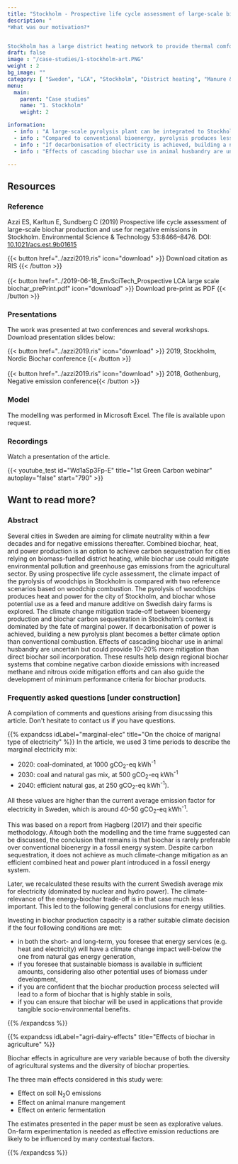 ```yaml
---
title: "Stockholm - Prospective life cycle assessment of large-scale biochar production and use on dairy farms"
description: "
*What was our motivation?*


Stockholm has a large district heating network to provide thermal comfort during winter times. Over the past decades, the fuel mix of the heating network was heavily decarbonised, moving away from coal and oil to favor biomass, large-scale heat pumps, and waste. What could be the next step for further reducing the climate change impact of Stockholms's energy system? Is it climate-suitable to invest in a large-scale biochar plant or should we invest in conventional bioenergy technologies? That was the context of this case study, performed in 2017-2019." # a text describing the motivations, the context, the research questions, attratively
draft: false
image : "/case-studies/1-stockholm-art.PNG"
weight : 2
bg_image: ""
category: [ "Sweden", "LCA", "Stockholm", "District heating", "Manure & Feed additive", "Arable land"]
menu:
  main:
    parent: "Case studies"
    name: "1. Stockholm"
    weight: 2

information:
  - info : "A large-scale pyrolysis plant can be integrated to Stockholm district heating network, and operate as base-load plant with high up-time (ca 80% of the year)"
  - info : "Compared to conventional bioenergy, pyrolysis produces less heat and power per unit of biomass. This entails a climate change mitigation trade-off which is mainly influenced by the type of electricity available."
  - info : "If decarbonisation of electricity is achieved, building a new pyrolysis plant becomes a better climate option than conventional combustion."
  - info : "Effects of cascading biochar use in animal husbandry are uncertain but could provide 10–20% more mitigation than direct biochar soil incorporation, via nitrous oxide and methane emission reductions."

---
```


## **Resources**
<div class="row">
  <div class="col-md-4">

  ### Reference
  Azzi ES, Karltun E, Sundberg C (2019) Prospective life cycle assessment of large-scale biochar production and use for negative emissions in Stockholm. Environmental Science & Technology 53:8466–8476. DOI: [10.1021/acs.est.9b01615](https://pubs.acs.org/doi/10.1021/acs.est.9b01615) 


  {{< button href="../azzi2019.ris" icon="download" >}} Download citation as RIS {{< /button >}}
  <br/><br/>
  {{< button href="../2019-06-18_EnvSciTech_Prospective LCA large scale biochar_prePrint.pdf" icon="download" >}} Download pre-print as PDF {{< /button >}}
  </div>

  <div class="col-md-4">

  ### Presentations
  The work was presented at two conferences and several workshops. Download presentation slides below:

  {{< button href="../azzi2019.ris" icon="download" >}} 2019, Stockholm, Nordic Biochar conference {{< /button >}}
  <br/><br/>
  {{< button href="../azzi2019.ris" icon="download" >}} 2018, Gothenburg, Negative emission conference{{< /button >}}
  </div>
  <div class="col-md-4">

  ### Model
  The modelling was performed in Microsoft Excel. The file is available upon request.

  </div>
</div>

<div class="row">
  <div class="col-md-12">
  
  ### Recordings
  Watch a presentation of the article.
  </div>

  <div class="col-md-5">
  {{< youtube_test id="Wd1aSp3Fp-E" title="1st Green Carbon webinar" autoplay="false" start="790" >}}
  </div>
  
</div>



## **Want to read more?**
<div class="row">
  <div class="col-md-10">

  ### Abstract 

  Several cities in Sweden are aiming for climate neutrality within a few decades and for negative emissions thereafter. Combined biochar, heat, and power production is an option to achieve carbon sequestration for cities relying on biomass-fuelled district heating, while biochar use could mitigate environmental pollution and greenhouse gas emissions from the agricultural sector. By using prospective life cycle assessment, the climate impact of the pyrolysis of woodchips in Stockholm is compared with two reference scenarios based on woodchip combustion. The pyrolysis of woodchips produces heat and power for the city of Stockholm, and biochar whose potential use as a feed and manure additive on Swedish dairy farms is explored. The climate change mitigation trade-off between bioenergy production and biochar carbon sequestration in Stockholm’s context is dominated by the fate of marginal power. If decarbonisation of power is achieved, building a new pyrolysis plant becomes a better climate option than conventional combustion. Effects of cascading biochar use in animal husbandry are uncertain but could provide 10–20% more mitigation than direct biochar soil incorporation. These results help design regional biochar systems that combine negative carbon dioxide emissions with increased methane and nitrous oxide mitigation efforts and can also guide the development of minimum performance criteria for biochar products.
  </div>

  <div class="col-md-10">

  ### Frequently asked questions [under construction]

  A compilation of comments and questions arising from disucssing this article. Don't hesitate to contact us if you have questions.

{{% expandcss idLabel="marginal-elec" title="On the choice of marignal type of electricity" %}}
  In the article, we used 3 time periods to describe the marginal electricity mix:
  - 2020: coal-dominated, at 1000 gCO<sub>2</sub>-eq kWh<sup>-1</sup>
  - 2030: coal and natural gas mix, at 500 gCO<sub>2</sub>-eq kWh<sup>-1</sup>
  - 2040: efficient natural gas, at 250 gCO<sub>2</sub>-eq kWh<sup>-1</sup>).
  
  All these values are higher than the current average emission factor for electricity in Sweden, which is around 40-50 gCO<sub>2</sub>-eq kWh<sup>-1</sup>.
  
  This was based on a report from Hagberg (2017) and their specific methodology. Altough both the modelling and the time frame suggested can be discussed, the conclusion that remains is that biochar is rarely preferable over conventional bioenergy in a fossil energy system. Despite carbon sequestration, it does not achieve as much climate-change mitigation as an efficient combined heat and power plant introduced in a fossil energy system. 
  
  Later, we recalculated these results with the current Swedish average mix for electricity (dominated by nuclear and hydro power). The climate-relevance of the energy-biochar trade-off is in that case much less important. This led to the following general conclusions for energy utilities. 
  
  Investing in biochar production capacity is a rather suitable climate decision if the four following conditions are met: 
  - in both the short- and long-term, you foresee that energy services (e.g. heat and electricity) will have a climate change impact well-below the one from natural gas energy generation,
  - if you foresee that sustainable biomass is available in sufficient amounts, considering also other potential uses of biomass under development,
  - if you are confident that the biochar production process selected will lead to a form of biochar that is highly stable in soils,
  - if you can ensure that biochar will be used in applications that provide tangible socio-environmental benefits.

{{% /expandcss %}}

{{% expandcss idLabel="agri-dairy-effects" title="Effects of biochar in agriculture" %}}

Biochar effects in agriculture are very variable because of both the diversity of agricultural systems and the diversity of biochar properties.

The three main effects considered in this study were: 
  - Effect on soil N<sub>2</sub>O emissions
  - Effect on animal manure mangement
  - Effect on enteric fermentation

The estimates presented in the paper must be seen as explorative values. On-farm experimentation is needed as effective emission reductions are likely to be influenced by many contextual factors.

{{% /expandcss %}}

  </div>
</div>  
